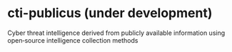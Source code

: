 # cti-publicus (under development)
Cyber threat intelligence derived from publicly available information using open‐source intelligence collection methods
